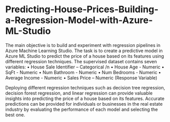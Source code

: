 # Predicting-House-Prices-Building-a-Regression-Model-with-Azure-ML-Studio

The main objective is to build and experiment with regression pipelines in Azure Machine Learning Studio.
The task is to create a predictive model in Azure ML Studio to predict the price of a house based on its features using different regression techniques. The supervised dataset contains seven variables:
•	House Sale Identifier – Categorical  /n
•	House Age - Numeric
•	SqFt - Numeric
•	Num Bathroom - Numeric
•	Num Bedrooms - Numeric
•	Average Income - Numeric
•	Sales Price – Numeric (Response Variable)

Deploying different regression techniques such as decision tree regression, decision forest regression, and linear regression can provide valuable insights into predicting the price of a house based on its features. Accurate predictions can be provided for individuals or businesses in the real estate industry by evaluating the performance of each model and selecting the best one. 
